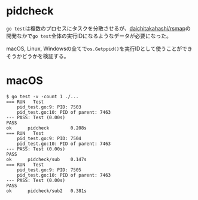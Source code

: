 # pidcheck

`go test`は複数のプロセスにタスクを分散させるが、[daichitakahashi/rsmap](https://github.com/daichitakahashi/rsmap)の開発なかで`go test`全体の実行IDになるようなデータが必要になった。

macOS, Linux, Windowsの全てで`os.Getppid()`を実行IDとして使うことができそうかどうかを検証する。

# macOS
```shell
$ go test -v -count 1 ./...
=== RUN   Test
    pid_test.go:9: PID: 7503
    pid_test.go:10: PID of parent: 7463
--- PASS: Test (0.00s)
PASS
ok      pidcheck        0.208s
=== RUN   Test
    pid_test.go:9: PID: 7504
    pid_test.go:10: PID of parent: 7463
--- PASS: Test (0.00s)
PASS
ok      pidcheck/sub    0.147s
=== RUN   Test
    pid_test.go:9: PID: 7505
    pid_test.go:10: PID of parent: 7463
--- PASS: Test (0.00s)
PASS
ok      pidcheck/sub2   0.381s
```
